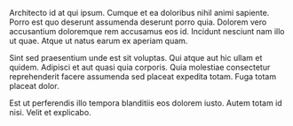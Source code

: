 Architecto id at qui ipsum. Cumque et ea doloribus nihil animi sapiente. Porro est quo deserunt assumenda deserunt porro quia. Dolorem vero accusantium doloremque rem accusamus eos id. Incidunt nesciunt nam illo ut quae. Atque ut natus earum ex aperiam quam.
 Sint sed praesentium unde est sit voluptas. Qui atque aut hic ullam et quidem. Adipisci et aut quasi quia corporis. Quia molestiae consectetur reprehenderit facere assumenda sed placeat expedita totam. Fuga totam placeat dolor.
 Est ut perferendis illo tempora blanditiis eos dolorem iusto. Autem totam id nisi. Velit et explicabo.